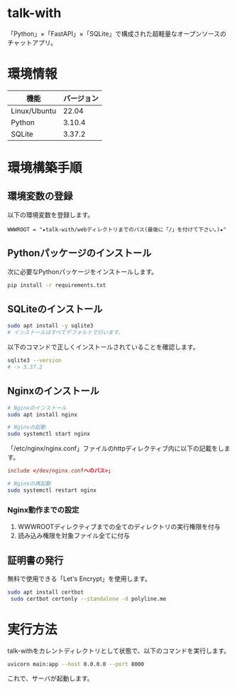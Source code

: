 # talk-with

「Python」×「FastAPI」×「SQLite」で構成された超軽量なオープンソースのチャットアプリ。


# 環境情報

| 機能 | バージョン |
| ---- | ---- |
| Linux/Ubuntu | 22.04 |
| Python | 3.10.4 |
| SQLite | 3.37.2 |


# 環境構築手順


## 環境変数の登録

以下の環境変数を登録します。

```env
WWWROOT = "★talk-with/webディレクトリまでのパス(最後に「/」を付けて下さい。)★"
```

## Pythonパッケージのインストール

次に必要なPythonパッケージをインストールします。

```bash
pip install -r requirements.txt
```

## SQLiteのインストール

```bash
sudo apt install -y sqlite3
# インストールはすべてデフォルトで行います。
```

以下のコマンドで正しくインストールされていることを確認します。

```bash
sqlite3 --version
# -> 3.37.2
```

## Nginxのインストール

```bash
# Nginxのインストール
sudo apt install nginx

# Nginxの起動
sudo systemctl start nginx
```

「/etc/nginx/nginx.conf」ファイルのhttpディレクティブ内に以下の記載をします。

```nginx.conf
include </dev/nginx.confへのパス>;
```

```bash
# Nginxの再起動
sudo systemctl restart nginx
```

### Nginx動作までの設定

1. WWWROOTディレクティブまでの全てのディレクトリの実行権限を付与
2. 読み込み権限を対象ファイル全てに付与


## 証明書の発行

無料で使用できる「Let's Encrypt」を使用します。

```bash
sudo apt install certbot
 sudo certbot certonly --standalone -d polyline.me
```


# 実行方法

talk-withをカレントディレクトリとして状態で、以下のコマンドを実行します。

```bash
uvicorn main:app --host 0.0.0.0 --port 8000
```

これで、サーバが起動します。

